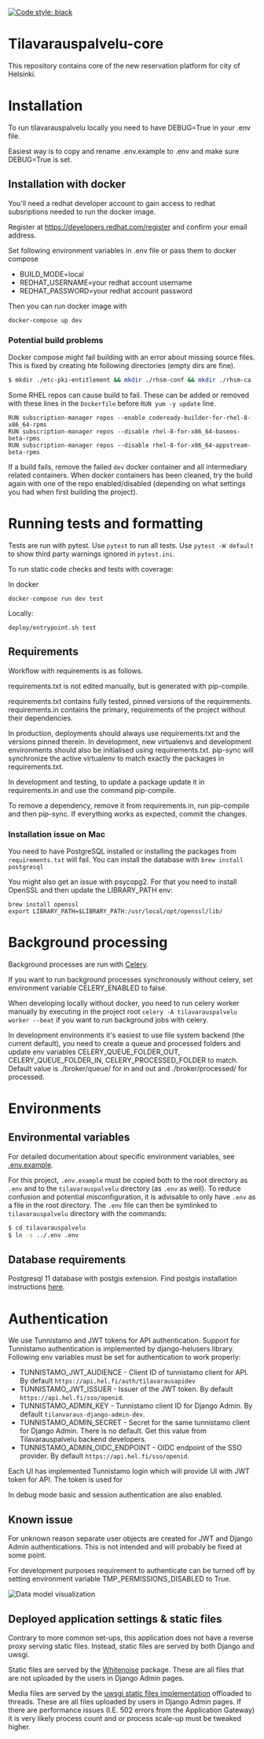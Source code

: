 [![Code style: black](https://img.shields.io/badge/code%20style-black-000000.svg)](https://github.com/psf/black)


Tilavarauspalvelu-core
===================
This repository contains core of the new reservation platform for city of Helsinki.

# Installation
To run tilavarauspalvelu locally you need to have DEBUG=True in your .env file. 

Easiest way is to copy and rename .env.example to .env and make sure DEBUG=True is set. 
 
## Installation with docker

You'll need a redhat developer account to gain access to redhat subsriptions
needed to run the docker image. 

Register at https://developers.redhat.com/register and confirm your email address. 

Set following environment variables in .env file or pass them to docker compose
- BUILD_MODE=local
- REDHAT_USERNAME=your redhat account username 
- REDHAT_PASSWORD=your redhat account password

Then you can run docker image with

`docker-compose up dev`

### Potential build problems

Docker compose might fail building with an error about missing source files. This is fixed by creating hte following directories (empty dirs are fine).

```sh
$ mkdir ./etc-pki-entitlement && mkdir ./rhsm-conf && mkdir ./rhsm-ca
```

Some RHEL repos can cause build to fail. These can be added or removed with these lines in the `Dockerfile` before `RUN yum -y update` line.

```docker
RUN subscription-manager repos --enable codeready-builder-for-rhel-8-x86_64-rpms
RUN subscription-manager repos --disable rhel-8-for-x86_64-baseos-beta-rpms
RUN subscription-manager repos --disable rhel-8-for-x86_64-appstream-beta-rpms
```

If a build fails, remove the failed `dev` docker container and all intermediary related containers. When docker containers has been cleaned, try the build again with one of the repo enabled/disabled (depending on what settings you had when first building the project).

# Running tests and formatting

Tests are run with pytest. Use `pytest` to run all tests. Use `pytest -W default` to show third party warnings ignored in `pytest.ini`.

To run static code checks and tests with coverage:

In docker

`docker-compose run dev test`

Locally:

`deploy/entrypoint.sh test`


## Requirements

Workflow with requirements is as follows.

requirements.txt is not edited manually, but is generated with pip-compile.

requirements.txt contains fully tested, pinned versions of the requirements. requirements.in contains the primary, requirements of the project without their dependencies.

In production, deployments should always use requirements.txt and the versions pinned therein. In development, new virtualenvs and development environments should also be initialised using requirements.txt. pip-sync will synchronize the active virtualenv to match exactly the packages in requirements.txt.

In development and testing, to update a package update it in requirements.in and use the command pip-compile.

To remove a dependency, remove it from requirements.in, run pip-compile and then pip-sync. If everything works as expected, commit the changes.

### Installation issue on Mac
You need to have PostgreSQL installed or installing the packages from `requirements.txt` will fail. You can install the database with `brew install postgresql`

You might also get an issue with psycopg2. For that you need to install OpenSSL and then update the LIBRARY_PATH env:
```
brew install openssl
export LIBRARY_PATH=$LIBRARY_PATH:/usr/local/opt/openssl/lib/
```

# Background processing

Background processes are run with [Celery](https://docs.celeryproject.org/).

If you want to run background processes synchronously without celery, 
set environment variable CELERY_ENABLED to false.

When developing locally without docker, you need to run celery worker manually
by executing in the project root `celery -A tilavarauspalvelu worker --beat` if you want to run background jobs with celery.

In development environments it's easiest to use file system backend (the current default),
you need to create a queue and processed folders and update env variables 
CELERY_QUEUE_FOLDER_OUT, CELERY_QUEUE_FOLDER_IN, CELERY_PROCESSED_FOLDER to match.
Default value is ./broker/queue/ for in and out and ./broker/processed/ for processed. 

# Environments

## Environmental variables

For detailed documentation about specific environment variables, see [.env.example](.env.example).

For this project, `.env.example` must be copied both to the root directory as `.env` and to the `tilavarauspalvelu` directory (as `.env` as well). To reduce confusion and potential misconfiguration, it is advisable to only have `.env` as a file in the root directory. The `.env` file can then be symlinked to `tilavarauspalvelu` directory with the commands:
```sh
$ cd tilavarauspalvelu
$ ln -s ../.env .env
```

## Database requirements

Postgresql 11 database with postgis extension. Find postgis installation instructions [here](https://postgis.net/install/).
 
# Authentication

We use Tunnistamo and JWT tokens for API authentication. Support for Tunnistamo authentication is implemented by django-helusers library. Following env variables must be set for authentication to work properly:

- TUNNISTAMO_JWT_AUDIENCE - Client ID of tunnistamo client for API. By default `https://api.hel.fi/auth/tilavarausapidev`
- TUNNISTAMO_JWT_ISSUER - Issuer of the JWT token. By default `https://api.hel.fi/sso/openid`.
- TUNNISTAMO_ADMIN_KEY - Tunnistamo client ID for Django Admin. By default `tilanvaraus-django-admin-dev`.
- TUNNISTAMO_ADMIN_SECRET - Secret for the same tunnistamo client for Django Admin. There is no default. Get this value from Tilavarauspalvelu backend developers.
- TUNNISTAMO_ADMIN_OIDC_ENDPOINT - OIDC endpoint of the SSO provider. By default `https://api.hel.fi/sso/openid`.

Each UI has implemented Tunnistamo login which will provide UI with JWT token for API. The token is used for 

In debug mode basic and session authentication are also enabled.

## Known issue
For unknown reason separate user objects are created for JWT and Django Admin authentications. This is not intended and will probably be fixed at some point.


For development purposes requirement to authenticate can be turned off by setting
environment variable TMP_PERMISSIONS_DISABLED to True.

![Data model visualization](tilavarauspalvelu_visualized.svg)

## Deployed application settings & static files

Contrary to more common set-ups, this application does not have a reverse proxy serving static files. Instead, static files are served by both Django and uwsgi.

Static files are served by the [Whitenoise](https://whitenoise.evans.io/en/stable/) package. These are all files that are not uploaded by the users in Django Admin pages.

Media files are served by the [uwsgi static files implementation](https://uwsgi-docs.readthedocs.io/en/latest/StaticFiles.html) offloaded to threads. These are all files uploaded by users in Django Admin pages. If there are performance issues (I.E. 502 errors from the Application Gateway) it is very likely process count and or process scale-up must be tweaked higher.
